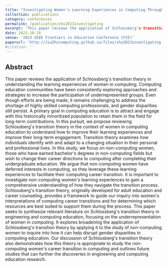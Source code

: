 ```yaml
---
title: "Investigating Women's Learning Experiences in Computing Through the Lens of Schlossberg's Transition Theory"
collection: publications
category: conferences
permalink: /publication/zhu2023investigating
excerpt: 'This paper reviews the application of Schlossberg's transition theory in understanding the learning experiences of women without computing backgrounds navigating in computing.'
date: 2023-10-18
venue: '2023 IEEE Frontiers in Education Conference (FIE)'
paperurl: 'http://JiaZhucomputing.github.io/files/zhu2023investigating.pdf'
#citation: ''
---
```


Abstract
---
This paper reviews the application of Schlossberg's transition theory in understanding the learning experiences of women in computing. Computing education communities have been consistently exploring approaches and strategies to increase the participation of underrepresented groups. Even though efforts are being made, it remains challenging to address the shortage of highly skilled computing professionals, and gender disparities still persist. A primary goal in computing education is to attract and engage with this historically minoritized population to retain them in the field for long-term contributions. In this pursuit, we propose reviewing Schlossberg's transition theory in the context of women in computing education to understand how to improve their learning experiences and improve their long-term engagement. Transition theory examines how individuals identify with and adapt to a changing situation in their personal and professional lives. In this study, we focus on non-computing women, those who have earned bachelor's degrees in non-computing fields but wish to change their career directions to computing after completing their undergraduate education. We argue that non-computing women have deferred interests in computing, so they leverage these learning experiences to facilitate their computing career transition. It is important to investigate non-computing women's learning experiences to gain a comprehensive understanding of how they navigate the transition process. Schlossberg's transition theory, originally developed for adult education and career counseling, provides a framework to guide our inquiry into women's interpretations of computing career transitions and for determining which resources are best suited to support them during the process. This paper seeks to synthesize relevant literature on Schlossberg's transition theory in engineering and computing education, focusing on the underrepresentation of women in computing. It explores broadening the application of Schlossberg's transition theory by applying it to the study of non-computing women to inquire into how it can help disrupt gender disparities in computing education. Our discussion of Schlossberg's transition theory also demonstrates how this theory is appropriate to study the non-computing women's career transition in computing and outlines future studies that can further the discoveries in engineering and computing education research.
